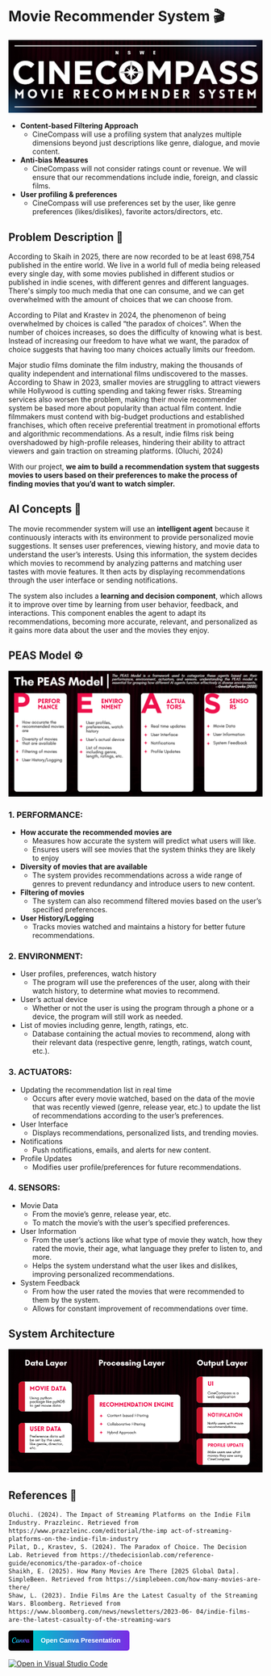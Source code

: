 # Movie Recommender System 🎬 
![CineCompass Logo](https://github.com/UPHSL-CCS-J3A/j3a-aiproject-bri-ish-innit/blob/a49940053b2043a19b05d03cd722b4091dc3830a/CineCompass%20Logo.png)

- **Content-based Filtering Approach**
    - CineCompass will use a profiling system that analyzes multiple dimensions beyond just descriptions like genre, dialogue, and movie content.
- **Anti-bias Measures**
    - CineCompass will not consider ratings count or revenue. We will ensure that our recommendations include indie, foreign, and classic films.
- **User profiling & preferences**
    - CineCompass will use preferences set by the user, like genre preferences (likes/dislikes), favorite actors/directors, etc.

## Problem Description 🎯
According to Skaih in 2025, there are now recorded to be at least 698,754 published in the entire world. We live in a world full of media being released every single day, with some movies published in different studios or published in indie scenes, with different genres and different languages. There's simply too much media that one can consume, and we can get overwhelmed with the amount of choices that we can choose from.

According to Pilat and Krastev in 2024, the phenomenon of being overwhelmed by choices is called “the paradox of choices”. When the number of choices increases, so does the difficulty of knowing what is best. Instead of increasing our freedom to have what we want, the paradox of choice suggests that having too many choices actually limits our freedom. 

Major studio films dominate the film industry, making the thousands of quality independent and international films undiscovered to the masses. According to Shaw in 2023, smaller movies are struggling to attract viewers while Hollywood is cutting spending and taking fewer risks. Streaming services also worsen the problem, making their movie recommender system be based more about popularity than actual film content. Indie filmmakers must contend with big-budget productions and established franchises, which often receive preferential treatment in promotional efforts and algorithmic recommendations. As a result, indie films risk being overshadowed by high-profile releases, hindering their ability to attract viewers and gain traction on streaming platforms. (Oluchi, 2024)

With our project, **we aim to build a recommendation system that suggests movies to users based on their preferences to make the process of finding movies that you’d want to watch simpler.** 

## AI Concepts 🤖
The movie recommender system will use an **intelligent agent** because it continuously interacts with its environment to provide personalized movie suggestions. It senses user preferences, viewing history, and movie data to understand the user’s interests. Using this information, the system decides which movies to recommend by analyzing patterns and matching user tastes with movie features. It then acts by displaying recommendations through the user interface or sending notifications. 

The system also includes a **learning and decision component**, which allows it to improve over time by learning from user behavior, feedback, and interactions. This component enables the agent to adapt its recommendations, becoming more accurate, relevant, and personalized as it gains more data about the user and the movies they enjoy. 

## PEAS Model ⚙️

![PEAS Model](https://github.com/UPHSL-CCS-J3A/j3a-aiproject-bri-ish-innit/blob/cbe21afff28a4a28a84055eead81e63daefa076e/CineCompass%20PEAS%20Model.png)

### 1. PERFORMANCE:
- **How accurate the recommended movies are**
    - Measures how accurate the system will predict what users will like.
    - Ensures users will see movies that the system thinks they are likely to enjoy
- **Diversity of movies that are available**
    - The system provides recommendations across a wide range of genres to prevent redundancy
      and introduce users to new content.
- **Filtering of movies**
    - The system can also recommend filtered movies based on the user’s specified preferences.
- **User History/Logging**
    - Tracks movies watched and maintains a history for better future recommendations.

### 2. ENVIRONMENT:
- User profiles, preferences, watch history
    - The program will use the preferences of the user, along with their watch history, to determine what movies to recommend.
- User’s actual device
    - Whether or not the user is using the program through a phone or a device, the program will still work as needed.
- List of movies including genre, length, ratings, etc.
    - Database containing the actual movies to recommend, along with their relevant data (respective genre, length, ratings, watch count, etc.).

### 3. ACTUATORS:
- Updating the recommendation list in real time
    - Occurs after every movie watched, based on the data of the movie that was recently viewed (genre, release year, etc.) to update the list of recommendations according to the user’s preferences.
- User Interface
    - Displays recommendations, personalized lists, and trending movies.
- Notifications
    - Push notifications, emails, and alerts for new content.
- Profile Updates
    - Modifies user profile/preferences for future recommendations.

### 4. SENSORS:
- Movie Data
    - From the movie’s genre, release year, etc.
    - To match the movie’s with the user’s specified preferences.
- User Information 
    - From the user’s actions like what type of movie they watch, how they rated the movie, their age, what language they prefer to listen to, and more. 
    - Helps the system understand what the user likes and dislikes, improving personalized recommendations. 
- System Feedback
    - From how the user rated the movies that were recommended to them by the system.
    - Allows for constant improvement of recommendations over time.

## System Architecture

![System Architecture](https://github.com/UPHSL-CCS-J3A/j3a-aiproject-bri-ish-innit/blob/57bd3fe6a1fa7f94489e973d72317bbe389b2aff/CineCompass%20System%20Architecture.png)

## References 📑

```
Oluchi. (2024). The Impact of Streaming Platforms on the Indie Film Industry. Prazzleinc. Retrieved from https://www.prazzleinc.com/editorial/the-imp act-of-streaming-platforms-on-the-indie-film-industry
Pilat, D., Krastev, S. (2024). The Paradox of Choice. The Decision Lab. Retrieved from https://thedecisionlab.com/reference-guide/economics/the-paradox-of-choice
Shaikh, E. (2025). How Many Movies Are There [2025 Global Data]. SimpleBeen. Retrieved from https://simplebeen.com/how-many-movies-are-there/
Shaw, L. (2023). Indie Films Are the Latest Casualty of the Streaming Wars. Bloomberg. Retrieved from https://www.bloomberg.com/news/newsletters/2023-06- 04/indie-films-are-the-latest-casualty-of-the-streaming-wars
```

[![Open Canva Presentation](https://github.com/UPHSL-CCS-J3A/j3a-aiproject-bri-ish-innit/blob/8d8f7ae7a78eed47d37fa8527092fec0ae6bd93c/Canva%20Button.png)](https://www.canva.com/design/DAG2xoarzhk/0Ykx2p0Mq6-8uiOv3TSFWA/view?utm_content=DAG2xoarzhk&utm_campaign=designshare&utm_medium=link2&utm_source=uniquelinks&utlId=h18346ede8e)

[![Open in Visual Studio Code](https://classroom.github.com/assets/open-in-vscode-2e0aaae1b6195c2367325f4f02e2d04e9abb55f0b24a779b69b11b9e10269abc.svg)](https://classroom.github.com/online_ide?assignment_repo_id=21283204&assignment_repo_type=AssignmentRepo)

